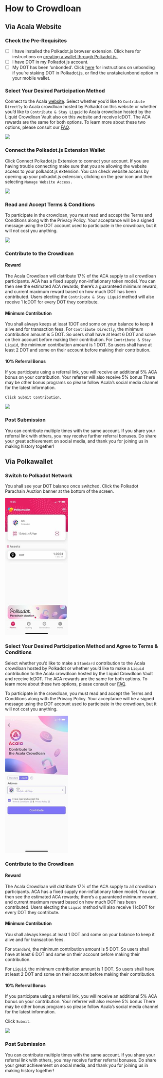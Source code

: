 # How to Crowdloan

## **Via Acala Website**&#x20;

### **Check the Pre-Requisites**

* [ ] I have installed the Polkadot.js browser extension. Click here for instructions on [creating a wallet through Polkadot.js.](https://wiki.acala.network/acala/acala-crowdloan/dot-address/creating-a-new-dot-account)
* [ ] I have DOT in my Polkadot.js account.
* [ ] My DOT has been ‘unbonded’. Click [here](https://wiki.acala.network/acala/acala-crowdloan/dot-address/unstaking-your-dot/unstaking-your-dot-tokens-on-polkadot.-js-extension) for instructions on unbonding if you’re staking DOT in Polkadot.js, or find the unstake/unbond option in your mobile wallet.&#x20;

### **Select Your Desired Participation Method**

Connect to the Acala [website](https://acala.network/acala/join-acala). Select whether you’d like to `Contribute Directly` to Acala crowdloan hosted by Polkadot on this website or whether you’d like to `Contribute & Stay Liquid` to Acala crowdloan hosted by the Liquid Crowdloan Vault also on this website and receive lcDOT. The ACA rewards are the same for both options. To learn more about these two options, please consult our [FAQ](https://wiki.acala.network/acala/acala-crowdloan/faq).

![](https://lh3.googleusercontent.com/n7hpj19AJiwsFlHBUmJuFpd9vwPS3hvC8n4VfKMoMLmwUh0ZTN9n22PVp\_Ltux\_67x5JDdBVhrfL-FSStWi280T2aRxQ4w7KucNGtohGvWfSngXIDNtxTEG3MXnHaGd3LDrgM1TE)

### Connect the Polkadot.js Extension Wallet&#x20;

Click Connect Polkadot.js Extension to connect your account. If you are having trouble connecting make sure that you are allowing the website access to your polkadot.js extension. You can check website access by opening up your polkadot.js extension, clicking on the gear icon and then selecting `Manage Website Access.`

![](https://lh5.googleusercontent.com/kVvHXSL8jcY76NdtxrYS1YgX2GDbICbQ9pw3GL4VRKgkFjLBeORkIvnL2GAdeb\_XYJ7Gly7GBLihXtbrLGRVlnCsfGKgoFIrbzk2s5RvC40sQ29Mh4bmw7Og1YVg-JSo6310TUKa)

### Read and Accept Terms & Conditions&#x20;

To participate in the crowdloan, you must read and accept the Terms and Conditions along with the Privacy Policy. Your acceptance will be a signed message using the DOT account used to participate in the crowdloan, but it will not cost you anything.

![](https://lh6.googleusercontent.com/bnkKpM8Lrl5arz5k8vTI7TG-FYn3Wz7B2oA5j7Spu56nLZ3UfUhUiMkuVmihsPK691FSY3vExvb0natgO8q73oZLogQR04IvWzxKz1uun6jKxqLUiEYOoXTFs2XhXNZUXywPlO68)

### Contribute to the Crowdloan&#x20;

#### Reward&#x20;

The Acala Crowdloan will distribute 17% of the ACA supply to all crowdloan participants. ACA has a fixed supply non-inflationary token model. You can then see the estimated ACA rewards; there’s a guaranteed minimum reward, and current maximum reward based on how much DOT has been contributed. Users electing the `Contribute & Stay Liquid` method will also receive 1 lcDOT for every DOT they contribute.

#### Minimum Contribution&#x20;

You shall always keeps at least 1DOT and some on your balance to keep it alive and for transaction fees. For `Contribute Directly`, the minimum contribution amount is 5 DOT. So users shall have at least 6 DOT and some on their account before making their contribution. For `Contribute & Stay Liquid`, the minimum contribution amount is 1 DOT. So users shall have at least 2 DOT and some on their account before making their contribution.

#### 10% Referral Bonus&#x20;

If you participate using a referral link, you will receive an additional 5% ACA bonus on your contribution. Your referrer will also receive 5% bonus There may be other bonus programs so please follow Acala’s social media channel for the latest information.&#x20;

`Click Submit Contribution.`

![](https://lh3.googleusercontent.com/pblFjiovYibKTDO5tNQABnsIHo\_TRRW3fsKe0nxhzPbY8uFv3LX7wqLmh3pUrAEtpB8kGOcCfcxs4b3bPX3JiFwweKlUAXkzHpkCzqkRVEGLiBXBQ6H21S5UfS-4K\_oXv2SoRnzj)

### Post Submission&#x20;

You can contribute multiple times with the same account. If you share your referral link with others, you may receive further referral bonuses. Do share your great achievement on social media, and thank you for joining us in making history together!

## Via Polkawallet

### **Switch to Polkadot Network**

You shall see your DOT balance once switched. Click the Polkadot Parachain Auction banner at the bottom of the screen.

![](<../../../.gitbook/assets/File (30).jpg>)

### **Select Your Desired Participation Method and Agree to Terms & Conditions**

Select whether you’d like to make a `Standard` contribution to the Acala crowdloan hosted by Polkadot or whether you’d like to make a `Liquid` contribution to the Acala crowdloan hosted by the Liquid Crowdloan Vault and receive lcDOT. The ACA rewards are the same for both options. To learn more about these two options, please consult our [FAQ](https://wiki.acala.network/acala/acala-crowdloan/faq).&#x20;

To participate in the crowdloan, you must read and accept the Terms and Conditions along with the Privacy Policy. Your acceptance will be a signed message using the DOT account used to participate in the crowdloan, but it will not cost you anything.

![](<../../../.gitbook/assets/File (31).jpg>)

### Contribute to the Crowdloan

#### Reward&#x20;

The Acala Crowdloan will distribute 17% of the ACA supply to all crowdloan participants. ACA has a fixed supply non-inflationary token model. You can then see the estimated ACA rewards; there’s a guaranteed minimum reward, and current maximum reward based on how much DOT has been contributed. Users electing the `Liquid` method will also receive 1 lcDOT for every DOT they contribute.&#x20;

#### Minimum Contribution&#x20;

You shall always keeps at least 1 DOT and some on your balance to keep it alive and for transaction fees.&#x20;

For `Standard`, the minimum contribution amount is 5 DOT. So users shall have at least 6 DOT and some on their account before making their contribution.&#x20;

For `Liquid`, the minimum contribution amount is 1 DOT. So users shall have at least 2 DOT and some on their account before making their contribution.&#x20;

#### 10% Referral Bonus&#x20;

If you participate using a referral link, you will receive an additional 5% ACA bonus on your contribution. Your referrer will also receive 5% bonus There may be other bonus programs so please follow Acala’s social media channel for the latest information.&#x20;

Click `Submit`.

![](../../../.gitbook/assets/IMG\_2001.PNG)

### Post Submission&#x20;

You can contribute multiple times with the same account. If you share your referral link with others, you may receive further referral bonuses. Do share your great achievement on social media, and thank you for joining us in making history together!
